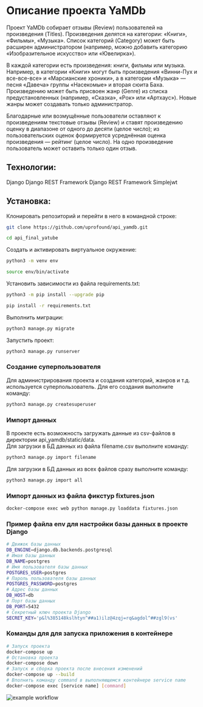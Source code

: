 # Описание проекта YaMDb

Проект YaMDb собирает отзывы (Review) пользователей на произведения (Titles). Произведения делятся на категории: «Книги», «Фильмы», «Музыка». Список категорий (Category) может быть расширен администратором (например, можно добавить категорию «Изобразительное искусство» или «Ювелирка»).

В каждой категории есть произведения: книги, фильмы или музыка. Например, в категории «Книги» могут быть произведения «Винни-Пух и все-все-все» и «Марсианские хроники», а в категории «Музыка» — песня «Давеча» группы «Насекомые» и вторая сюита Баха.
Произведению может быть присвоен жанр (Genre) из списка предустановленных (например, «Сказка», «Рок» или «Артхаус»). Новые жанры может создавать только администратор.

Благодарные или возмущённые пользователи оставляют к произведениям текстовые отзывы (Review) и ставят произведению оценку в диапазоне от одного до десяти (целое число); из пользовательских оценок формируется усреднённая оценка произведения — рейтинг (целое число). На одно произведение пользователь может оставить только один отзыв.

## Технологии:
Django
Django REST Framework
Django REST Framework Simplejwt

## Установка:

Клонировать репозиторий и перейти в него в командной строке:

```bash
git clone https://github.com/uprofound/api_yamdb.git
```

```bash
cd api_final_yatube
```

Cоздать и активировать виртуальное окружение:

```bash
python3 -m venv env
```

```bash
source env/bin/activate
```

Установить зависимости из файла requirements.txt:

```bash
python3 -m pip install --upgrade pip
```

```bash
pip install -r requirements.txt
```

Выполнить миграции:

```bash
python3 manage.py migrate
```

Запустить проект:

```bash
python3 manage.py runserver
```

### Создание суперпользователя

Для администрирования проекта и создания категорий, жанров и т.д. используется суперпользователь. Для его создания выполните команду:

```bash
python3 manage.py createsuperuser
```

### Импорт данных

В проекте есть возможность загружать данные из csv-файлов в директории api_yamdb/static/data.  
Для загрузки в БД данных из файла filename.csv выполните команду:

```bash
python3 manage.py import filename
```

Для загрузки в БД данных из всех файлов сразу выполните команду:

```bash
python3 manage.py import all
```

### Импорт данных из файла фикстур fixtures.json
```bash
docker-compose exec web python manage.py loaddata fixtures.json
```

### Пример файла env для настройки базы данных в проекте Django
```bash
# Движок базы данных
DB_ENGINE=django.db.backends.postgresql
# Имая базы данных
DB_NAME=postgres
# Имя пользователя базы данных
POSTGRES_USER=postgres
# Пароль пользователя базы данных
POSTGRES_PASSWORD=postgres
# Адрес базы данных
DB_HOST=db
# Порт базы данных
DB_PORT=5432 
# Секретный ключ проекта Django
SECRET_KEY='p&l%385148kslhtyn^##a1)ilz@4zqj=rq&agdol^##zgl9(vs'
```

### Команды для для запуска приложения в контейнере
```bash
# Запуск проекта 
docker-compose up
# Остановка проекта 
docker-compose down
# Запуск и сборка проекта после внесения изменений
docker-compose up --build
# Вполнить команду command в выполняющемся контейнере service name
docker-compose exec [service name] [command]
```
![example workflow](https://github.com/thebelarus/yamdb_final/actions/workflows/yamdb_workflow.yml/badge.svg)